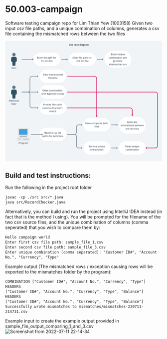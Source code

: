 # 50.003-campaign
Software testing campaign repo for Lim Thian Yew (1003158)
Given two input csv file paths, and a unique combination of columns, generates a csv file containing the mismatched rows between the two files

![use case diagram](https://raw.githubusercontent.com/milselarch/50.003-campaign/master/diagrams/use_case_diagram.png?token=GHSAT0AAAAAABWIFSHCOPD4VJEJ6GEP4V4KYWMI2AA)

## Build and test instructions:  
Run the following in the project root folder
```console
javac -cp ./src src/*.java
java src/RecordChecker.java
```

Alternatively, you can build and run the project using IntelliJ IDEA instead (in fact that is the method I using).
You will be prompted for the filename of the two csv source files, and the unique combination of columns (comma seperated) that you wish to compare them by:  

```console
Hello campaign world
Enter first csv file path: sample_file_1.csv
Enter second csv file path: sample_file_3.csv        
Enter unique combination (comma separated): "Customer ID#", "Account No.", "Currency", "Type"
```

Example output (The mismatched rows / exception causing rows will be exported to the mismatches folder by the program):
```console
COMBINATION ["Customer ID#", "Account No.", "Currency", "Type"]
HEADERS
["Customer ID#", "Account No.", "Currency", "Type", "Balance"]
HEADERS
["Customer ID#", "Account No.", "Currency", "Type", "Balance"]
Successfully wrote mismatches to mismatches/mismatches-220711-214731.csv
```

Example input to create the example output provided in sample_file_output_comparing_1_and_3.csv
![Screenshot from 2022-07-11 22-14-34](https://user-images.githubusercontent.com/11241733/178285865-c6649af7-a25f-4182-a24e-33b3bb0f69f0.png)
